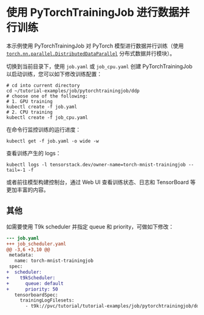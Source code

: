 # 使用 PyTorchTrainingJob 进行数据并行训练

本示例使用 PyTorchTrainingJob 对 PyTorch 模型进行数据并行训练（使用 [`torch.nn.parallel.DistributedDataParallel`](https://pytorch.org/docs/stable/generated/torch.nn.parallel.DistributedDataParallel.html) 分布式数据并行模块）。

切换到当前目录下，使用 `job.yaml` 或 `job_cpu.yaml` 创建 PyTorchTrainingJob 以启动训练，您可以如下修改训练配置：

```shell
# cd into current directory
cd ~/tutorial-examples/job/pytorchtrainingjob/ddp
# choose one of the following:
# 1. GPU training
kubectl create -f job.yaml
# 2. CPU training
kubectl create -f job_cpu.yaml
```

在命令行监控训练的运行进度：

```shell
kubectl get -f job.yaml -o wide -w
```

查看训练产生的 logs：

```shell
kubectl logs -l tensorstack.dev/owner-name=torch-mnist-trainingjob --tail=-1 -f
```

或者前往模型构建控制台，通过 Web UI 查看训练状态、日志和 TensorBoard 等更加丰富的内容。

## 其他

如需要使用 T9k scheduler 并指定 queue 和 priority，可做如下修改：

```diff
--- job.yaml
+++ job_scheduler.yaml
@@ -3,6 +3,10 @@
 metadata:
   name: torch-mnist-trainingjob
 spec:
+  scheduler:
+    t9kScheduler:
+      queue: default
+      priority: 50
   tensorboardSpec:
     trainingLogFilesets:
       - t9k://pvc/tutorial/tutorial-examples/job/pytorchtrainingjob/ddp/log
```
